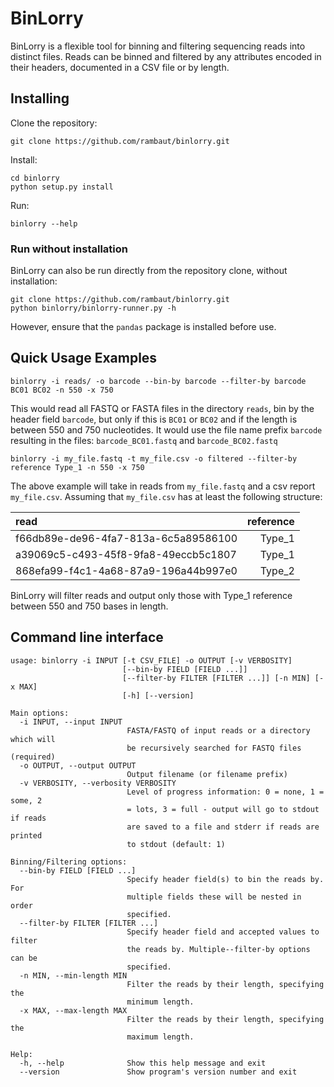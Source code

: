 # BinLorry

BinLorry is a flexible tool for binning and filtering sequencing reads into distinct files. Reads can be binned and filtered by any
attributes encoded in their headers, documented in a CSV file or by length.

## Installing

Clone the repository:
```
git clone https://github.com/rambaut/binlorry.git
```

Install:
```
cd binlorry
python setup.py install
```

Run:
```
binlorry --help
```

### Run without installation

BinLorry can also be run directly from the repository clone, without installation:
```
git clone https://github.com/rambaut/binlorry.git
python binlorry/binlorry-runner.py -h
```
However, ensure that the ``pandas`` package is installed before use.


## Quick Usage Examples

```binlorry -i reads/ -o barcode --bin-by barcode --filter-by barcode BC01 BC02 -n 550 -x 750```

This would read all FASTQ or FASTA files in the directory `reads`, bin by the header field `barcode`, but only if this is `BC01` or `BC02` and if the length is between 550 and 750 nucleotides.
It would use the file name prefix `barcode` resulting in the files: `barcode_BC01.fastq` and `barcode_BC02.fastq`

```binlorry -i my_file.fastq -t my_file.csv -o filtered --filter-by reference Type_1 -n 550 -x 750```

The above example will take in reads from ``my_file.fastq`` and a csv report ``my_file.csv``. Assuming that ``my_file.csv`` has at least the following structure:

| read                                 | reference | 
|:--------------------------------------|-----------:| 
| f66db89e-de96-4fa7-813a-6c5a89586100 | Type_1    | 
| a39069c5-c493-45f8-9fa8-49eccb5c1807 | Type_1    | 
| 868efa99-f4c1-4a68-87a9-196a44b997e0 | Type_2    | 

BinLorry will filter reads and output only those with Type_1 reference between 550 and 750 bases in length.


## Command line interface
```
usage: binlorry -i INPUT [-t CSV_FILE] -o OUTPUT [-v VERBOSITY]
                         [--bin-by FIELD [FIELD ...]]
                         [--filter-by FILTER [FILTER ...]] [-n MIN] [-x MAX]
                         [-h] [--version]

Main options:
  -i INPUT, --input INPUT
                          FASTA/FASTQ of input reads or a directory which will
                          be recursively searched for FASTQ files (required)
  -o OUTPUT, --output OUTPUT
                          Output filename (or filename prefix)
  -v VERBOSITY, --verbosity VERBOSITY
                          Level of progress information: 0 = none, 1 = some, 2
                          = lots, 3 = full - output will go to stdout if reads
                          are saved to a file and stderr if reads are printed
                          to stdout (default: 1)

Binning/Filtering options:
  --bin-by FIELD [FIELD ...]
                          Specify header field(s) to bin the reads by. For
                          multiple fields these will be nested in order
                          specified.
  --filter-by FILTER [FILTER ...]
                          Specify header field and accepted values to filter
                          the reads by. Multiple--filter-by options can be
                          specified.
  -n MIN, --min-length MIN
                          Filter the reads by their length, specifying the
                          minimum length.
  -x MAX, --max-length MAX
                          Filter the reads by their length, specifying the
                          maximum length.

Help:
  -h, --help              Show this help message and exit
  --version               Show program's version number and exit
```
